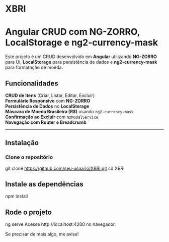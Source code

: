 # XBRI

# Angular CRUD com NG-ZORRO, LocalStorage e ng2-currency-mask

Este projeto é um CRUD desenvolvido em **Angular** utilizando **NG-ZORRO** para UI, **LocalStorage** para persistência de dados e **ng2-currency-mask** para formatação de moeda.

## Funcionalidades

**CRUD de Itens** (Criar, Listar, Editar, Excluir)  
**Formulário Responsivo** com **NG-ZORRO**  
**Persistência de Dados** no **LocalStorage**  
**Máscara de Moeda Brasileira (R$)** usando `ng2-currency-mask`  
**Confirmação ao Excluir** com `NzModalService`  
**Navegação com Router e Breadcrumb**  

---

## Instalação

### **Clone o repositório**

git clone https://github.com/seu-usuario/XBRI.git
cd XBRI

## Instale as dependências

npm install

## Rode o projeto

ng serve
Acesse http://localhost:4200 no navegador.

Se precisar de mais algo, me avise!


